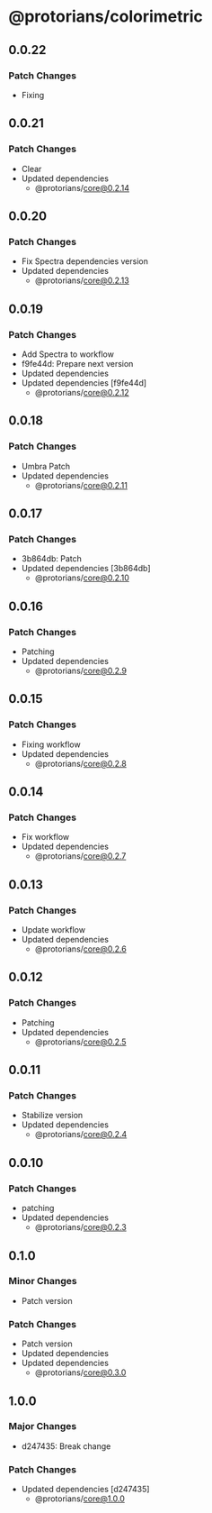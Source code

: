 # @protorians/colorimetric

## 0.0.22

### Patch Changes

- Fixing

## 0.0.21

### Patch Changes

- Clear
- Updated dependencies
  - @protorians/core@0.2.14

## 0.0.20

### Patch Changes

- Fix Spectra dependencies version
- Updated dependencies
  - @protorians/core@0.2.13

## 0.0.19

### Patch Changes

- Add Spectra to workflow
- f9fe44d: Prepare next version
- Updated dependencies
- Updated dependencies [f9fe44d]
  - @protorians/core@0.2.12

## 0.0.18

### Patch Changes

- Umbra Patch
- Updated dependencies
  - @protorians/core@0.2.11

## 0.0.17

### Patch Changes

- 3b864db: Patch
- Updated dependencies [3b864db]
  - @protorians/core@0.2.10

## 0.0.16

### Patch Changes

- Patching
- Updated dependencies
  - @protorians/core@0.2.9

## 0.0.15

### Patch Changes

- Fixing workflow
- Updated dependencies
  - @protorians/core@0.2.8

## 0.0.14

### Patch Changes

- Fix workflow
- Updated dependencies
  - @protorians/core@0.2.7

## 0.0.13

### Patch Changes

- Update workflow
- Updated dependencies
  - @protorians/core@0.2.6

## 0.0.12

### Patch Changes

- Patching
- Updated dependencies
  - @protorians/core@0.2.5

## 0.0.11

### Patch Changes

- Stabilize version
- Updated dependencies
  - @protorians/core@0.2.4

## 0.0.10

### Patch Changes

- patching
- Updated dependencies
  - @protorians/core@0.2.3

## 0.1.0

### Minor Changes

- Patch version

### Patch Changes

- Patch version
- Updated dependencies
- Updated dependencies
  - @protorians/core@0.3.0

## 1.0.0

### Major Changes

- d247435: Break change

### Patch Changes

- Updated dependencies [d247435]
  - @protorians/core@1.0.0
